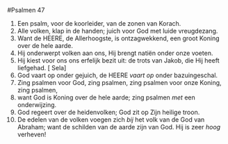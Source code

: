 #Psalmen 47
1. Een psalm, voor de koorleider, van de zonen van Korach. 
2. Alle volken, klap in de handen; juich voor God met luide vreugdezang. 
3. Want de HEERE, de Allerhoogste, is ontzagwekkend, een groot Koning over de hele aarde. 
4. Hij onderwerpt volken aan ons, Hij brengt natiën onder onze voeten. 
5. Hij kiest voor ons ons erfelijk bezit uit: de trots van Jakob, die Hij heeft liefgehad. [ Sela] 
6. God vaart op onder gejuich, de HEERE *vaart op* onder bazuingeschal. 
7. Zing psalmen voor God, zing psalmen, zing psalmen voor onze Koning, zing psalmen, 
8. want God is Koning over de hele aarde; zing psalmen *met* een onderwijzing. 
9. God regeert over de heidenvolken; God zit op Zijn heilige troon. 
10. De edelen van de volken voegen zich *bij* het volk van de God van Abraham; want de schilden van de aarde zijn van God. Hij is zeer *hoog* verheven!

